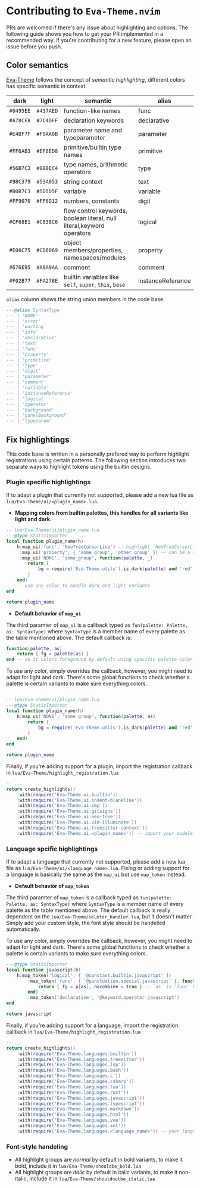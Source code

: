 # Contributing to `Eva-Theme.nvim`

PRs are welcomed if there's any issue about highlighting and options. The following guide shows you how to get your PR implemented in a recommended way.
If you're contributing for a new feature, please open an issue before you push.

## Color semantics

[Eva-Theme](https://github.com/fisheva/Eva-Theme) follows the concept of *semantic highlighting*, different colors has specific semantic in context.

|dark|light|semantic|alias|
|---|---|---|---|
|`#6495EE`|`#437AED`|function-like names|func|
|`#A78CFA`|`#7C4DFF`|declaration keywords|declarative|
|`#E4BF7F`|`#F0AA0B`|parameter name and typeparameter|parameter|
|`#FF6AB3`|`#EF8ED8`|primitive/builtin type names|primitive|
|`#56B7C3`|`#00BEC4`|type names, arithmetic operators|type|
|`#98C379`|`#53A053`|string context|text|
|`#B0B7C3`|`#5D5D5F`|variable|variable|
|`#FF9070`|`#FF6D12`|numbers, constants|digit|
|`#CF68E1`|`#C838C6`|flow control keywords, boolean literal, null literal,keyword operators|logical|
|`#E06C75`|`#CD6069`|object members/properties, namespaces/modules|property|
|`#676E95`|`#A9A9AA`|comment|comment|
|`#F02B77`|`#FA278E`|builtin variables like `self`, `super`, `this`, `base`|instanceReference|

`alias` column shows the string union members in the code base:

```lua
---@alias SyntaxType
--- | 'NONE'
--- | 'error'
--- | 'warning'
--- | 'info'
--- | 'declarative'
--- | 'text'
--- | 'func'
--- | 'property'
--- | 'primitive'
--- | 'type'
--- | 'digit'
--- | 'parameter'
--- | 'comment'
--- | 'variable'
--- | 'instanceReference'
--- | 'logical'
--- | 'operator'
--- | 'background'
--- | 'panelBackground'
--- | 'typeparam'
```

## Fix highlightings

This code base is written in a personally prefered way to perform highlight registrations using certain patterns.
The following section introduces two separate ways to highlight tokens using the builtin designs.

### Plugin specific highlightings

If to adapt a plugin that currently not supported, please add a new lua file as `lua/Eva-Theme/ui/<plugin_name>.lua`.

- **Mapping colors from builtin palettes, this handles for all variants like light and dark.**

```lua
-- lua/Eva-Theme/ui/plugin_name.lua
---@type StaticImporter
local function plugin_name(h)
    h:map_ui('func', 'NeoTreeCursorLine') -- highlight `NeoTreeCursorLine` with the color `func` from a palette
     :map_ui('property', { 'some_group', 'other_group' }) -- can be a array that maps multiple highlight groups with a same rule
     :map_ui('NONE', 'some_group', function(palette, _) 
        return { 
            bg = require('Eva-Theme.utils').is_dark(palette) and 'red' or 'blue' 
        }
    end)
    -- use any color to handle dark and light variants
end

return plugin_name
```

- **Default behavior of `map_ui`**

The third paramter of `map_ui` is a callback typed as `fun(palette: Palette, as: SyntaxType)` where `SyntaxType` is a member name of every palette as the table mentioned above.
The default callback is:

```lua
function(palette, as) 
    return { fg = palette[as] } 
end -- so it colors foreground by default using specific palette color
```

To use any color, simply overrides the callback, however, you might need to adapt for light and dark.
There's some global functions to check whether a palette is certain variants to make sure everything colors.

```lua

-- lua/Eva-Theme/ui/plugin_name.lua
---@type StaticImporter
local function plugin_name(h)
    h:map_ui('NONE', 'some_group', function(palette, as) 
        return { 
            bg = require('Eva-Theme.utils').is_dark(palette) and 'red' or 'blue' 
        }
    end)
end

return plugin_name
```

Finally, if you're adding support for a plugin, import the registration callback in `lua/Eva-Theme/highlight_registration.lua`

```lua
-- ...
return create_highlights()
    :with(require('Eva-Theme.ui.builtin'))
    :with(require('Eva-Theme.ui.indent-blankline'))
    :with(require('Eva-Theme.ui.cmp'))
    :with(require('Eva-Theme.ui.gitsigns'))
    :with(require('Eva-Theme.ui.neo-tree'))
    :with(require('Eva-Theme.ui.vim-illuminate'))
    :with(require('Eva-Theme.ui.treesitter-context'))
    :with(require('Eva-Theme.ui.<plugin_name>')) -- import your module here
```

### Language spcific highlightings

If to adapt a language that currently not supported, please add a new lua file as `lua/Eva-Theme/ui/<language_name>.lua`.
Fixing or adding support for a language is basically the same as the `map_ui` but use `map_token` instead.

- **Default behavior of `map_token`**

The third paramter of `map_token` is a callback typed as `fun(palette: Palette, as: SyntaxType)` where `SyntaxType` is a member name of every palette as the table mentioned above.
The default callback is really dependent on the `lua/Eva-Theme/seletor_handler.lua`, but it doesn't matter. Simply add your custom style, the font style should be handelled automatically.

To use any color, simply overrides the callback, however, you might need to adapt for light and dark.
There's some global functions to check whether a palette is certain variants to make sure everything colors.

```lua
---@type StaticImporter
local function javascript(h)
    h:map_token('logical', { '@constant.builtin.javascript' })
        :map_token('func', { '@punctuation.special.javascript' }, function(p, as)
            return { fg = p[as], nocombine = true } -- `as` is 'func' here 
        end)
        :map_token('declarative', '@keyword.operator.javascript')
end

return javascript
```

Finally, if you're adding support for a language, import the registration callback in `lua/Eva-Theme/highlight_registration.lua`

```lua
-- ...
return create_highlights()
    :with(require('Eva-Theme.languages.builtin'))
    :with(require('Eva-Theme.languages.treesitter'))
    :with(require('Eva-Theme.languages.lsp'))
    :with(require('Eva-Theme.languages.bash'))
    :with(require('Eva-Theme.languages.c'))
    :with(require('Eva-Theme.languages.csharp'))
    :with(require('Eva-Theme.languages.lua'))
    :with(require('Eva-Theme.languages.rust'))
    :with(require('Eva-Theme.languages.javascript'))
    :with(require('Eva-Theme.languages.typescript'))
    :with(require('Eva-Theme.languages.markdown'))
    :with(require('Eva-Theme.languages.html'))
    :with(require('Eva-Theme.languages.vue'))
    :with(require('Eva-Theme.languages.xml'))
    :with(require('Eva-Theme.languages.<language_name>')) -- your language here!
```

### Font-style handeling

- All highlight groups are *normal* by default in bold variants, to make it bold, include it in `lua/Eva-Theme/shouldbe_bold.lua`
- All highlight groups are *italic* by default in italic variants, to make it non-italic, include it in `lua/Eva-Theme/shouldnotbe_italic.lua`

